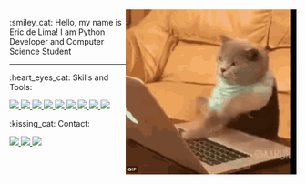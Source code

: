  
<img align="right" width="300" src="./img/catcoding.gif" />

<p> :smiley_cat: Hello, my name is Eric de Lima! I am Python Developer and Computer Science Student </p>


---
<p> :heart_eyes_cat: Skills and Tools: </p>

<a href="#" alt="" target="_blank">
<img src="https://cdn.jsdelivr.net/gh/devicons/devicon/icons/python/python-original.svg" width="30"/>
</a>

<a href="#" alt="" target="_blank">
<img src="https://cdn.jsdelivr.net/gh/devicons/devicon/icons/flask/flask-original.svg" width="30"/>
</a>

<a href="#" alt="" target="_blank">
<img src="https://cdn.jsdelivr.net/gh/devicons/devicon/icons/mysql/mysql-original-wordmark.svg" width="30"/>
</a>

<a href="#" alt="" target="_blank">
<img src="https://cdn.jsdelivr.net/gh/devicons/devicon/icons/javascript/javascript-original.svg" width="30"/>
</a>

<a href="#" alt="" target="_blank">
<img src="https://cdn.jsdelivr.net/gh/devicons/devicon/icons/html5/html5-original.svg" width="30"/>

</a>

<a href="#" alt="" target="_blank">
<img src="https://cdn.jsdelivr.net/gh/devicons/devicon/icons/css3/css3-original.svg" width="30"/>
</a>

<a href="#" alt="" target="_blank">
<img src="https://cdn.jsdelivr.net/gh/devicons/devicon/icons/git/git-original.svg" width="30"/>
</a>

<a href="#" alt="" target="_blank">
<img src="https://cdn.jsdelivr.net/gh/devicons/devicon/icons/vscode/vscode-original.svg" width="30"/>
</a>

<a href="#" alt="" target="_blank">
<img src="https://cdn.jsdelivr.net/gh/devicons/devicon/icons/linux/linux-original.svg"  width="30"/>
</a>


<p> :kissing_cat: Contact: </p>

<a href="https://www.linkedin.com/in/ericvnlima/" alt="Linkedin" target="_blank">
<img src="https://img.shields.io/badge/-Linkedin-1C1C1C?style=for-the-badge&logo=Linkedin&logoColor=00FFFF&link=https://www.linkedin.com/in/iuricode"/>
</a>

<a href="https://discord.com/users/779006607455551500" alt="Discord" target="_blank" >
<img src="https://img.shields.io/badge/-Discord-1C1C1C?style=for-the-badge&logo=Discord&logoColor=00FFFF&link=https://discord.gg/QevDJqCzaY"/>
</a>

<a href="https://mail.google.com/mail/u/0/?fs=1&tf=cm&source=mailto&to=evl@cin.ufpe.br" alt="Email" target="_blank">
<img src="https://img.shields.io/badge/Gmail-1C1C1C?style=for-the-badge&logo=gmail&logoColor=00FFFF">
</a>
